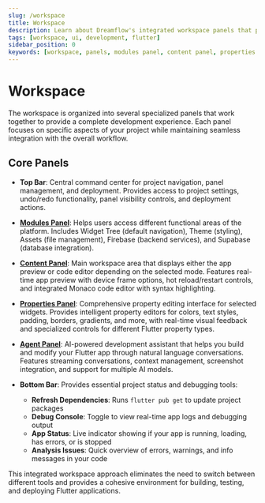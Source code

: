 ```yaml
---
slug: /workspace
title: Workspace
description: Learn about Dreamflow's integrated workspace panels that provide a complete Flutter development environment with specialized tools for building, testing and deploying applications
tags: [workspace, ui, development, flutter]
sidebar_position: 0
keywords: [workspace, panels, modules panel, content panel, properties panel, agent panel, flutter development, dreamflow interface, development environment]
---
```


# Workspace

The workspace is organized into several specialized panels that work together to provide a complete development experience. Each panel focuses on specific aspects of your project while maintaining seamless integration with the overall workflow.

## Core Panels

- **Top Bar**: Central command center for project navigation, panel management, and deployment. Provides access to project settings, undo/redo functionality, panel visibility controls, and deployment actions.

- **[Modules Panel](modules-panel/widget-panel.md)**: Helps users access different functional areas of the platform. Includes Widget Tree (default navigation), Theme (styling), Assets (file management), Firebase (backend services), and Supabase (database integration).

- **[Content Panel](../workspace/content-panel.md)**: Main workspace area that displays either the app preview or code editor depending on the selected mode. Features real-time app preview with device frame options, hot reload/restart controls, and integrated Monaco code editor with syntax highlighting.

- **[Properties Panel](../workspace/properties-panel.md)**: Comprehensive property editing interface for selected widgets. Provides intelligent property editors for colors, text styles, padding, borders, gradients, and more, with real-time visual feedback and specialized controls for different Flutter property types.

- **[Agent Panel](../workspace/agent-panel.md)**: AI-powered development assistant that helps you build and modify your Flutter app through natural language conversations. Features streaming conversations, context management, screenshot integration, and support for multiple AI models.

- **Bottom Bar**: Provides essential project status and debugging tools:
  - **Refresh Dependencies**: Runs `flutter pub get` to update project packages
  - **Debug Console**: Toggle to view real-time app logs and debugging output
  - **App Status**: Live indicator showing if your app is running, loading, has errors, or is stopped
  - **Analysis Issues**: Quick overview of errors, warnings, and info messages in your code


This integrated workspace approach eliminates the need to switch between different tools and provides a cohesive environment for building, testing, and deploying Flutter applications.